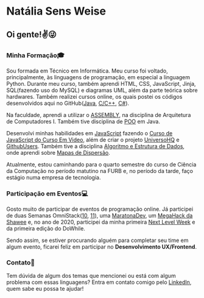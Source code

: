 # Natália Sens Weise

## Oi gente!:v::stuck_out_tongue_winking_eye:

### Minha Formação:mortar_board:
    
Sou formada em Técnico em Informática. Meu curso foi voltado, principalmente, às linguagens de programação, em especial a linguagem Python. 
Durante meu curso, também aprendi HTML, CSS, JavaScript, Jinja, SQL(fazendo uso do MySQL) e diagramas UML, além da parte teórica sobre hardwares.
Também realizei cursos online, os quais postei os códigos desenvolvidos aqui no GitHub([Java](https://github.com/PanicAThePython/CursoEmVideoJava), [C/C++](https://github.com/PanicAThePython/AulasFundC-Udemy), [C#](https://github.com/PanicAThePython/GalaxyShooter)).

Na faculdade, aprendi a utilizar o [ASSEMBLY](https://github.com/PanicAThePython/FundAssembly), na disciplina de Arquitetura de Computadores I.
Também tive disciplina de [POO](https://github.com/PanicAThePython/POO) em Java.

Desenvolvi minhas habilidades em [JavaScript](https://github.com/PanicAThePython/CursoEmVideoJS) fazendo o [Curso de JavaScript do Curso Em Video](https://www.cursoemvideo.com/course/javascript/), além de criar o projeto [UniversoHQ](https://github.com/PanicAThePython/UniversoHQ-App) e [GithubUsers](https://github.com/PanicAThePython/GithubUsers). Também tive a disciplina [Algoritmo e Estrutura de Dados](https://github.com/PanicAThePython/AED), onde aprendi sobre [Mapas de Dispersão](https://github.com/PanicAThePython/AED-MapaDispersao).
    
Atualmente, estou caminhando para o quarto semestre do curso de Ciência da Computação no período matutino na FURB e, no período da tarde, 
faço estágio numa empresa de tecnologia.

### Participação em Eventos:computer:

Gosto muito de participar de eventos de programação online. Já participei de duas Semanas OmniStack([10](https://github.com/PanicAThePython/SemanaOmniStack10), [11](https://github.com/PanicAThePython/SemanaOmniStack11)), uma [MaratonaDev](https://github.com/PanicAThePython/MaratonaDev3), um [MegaHack da Shawee](https://github.com/Lima001/Mega-Hack-3.0) e, 
no ano de 2020, participei da minha primeira [Next Level Week](https://github.com/PanicAThePython/nlw-2) e da primeira edição do DoWhile.

Sendo assim, se estiver procurando alguém para completar seu time em algum evento, ficarei feliz em participar no **Desenvolvimento UX/Frontend**.

### Contato:loudspeaker:
    
Tem dúvida de algum dos temas que mencionei ou está com algum problema com essas linguagens? Entra em contato comigo pelo [LinkedIn](https://www.linkedin.com/in/nat%C3%A1lia-sens-weise-0b9a42199/), quem sabe eu possa te ajudar!


